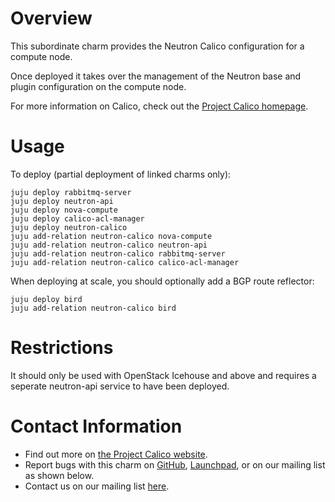 # Overview

This subordinate charm provides the Neutron Calico configuration for a compute node.

Once deployed it takes over the management of the Neutron base and plugin configuration on the compute node.

For more information on Calico, check out the [Project Calico homepage](http://www.projectcalico.org/).

# Usage

To deploy (partial deployment of linked charms only):

    juju deploy rabbitmq-server
    juju deploy neutron-api
    juju deploy nova-compute
    juju deploy calico-acl-manager
    juju deploy neutron-calico
    juju add-relation neutron-calico nova-compute
    juju add-relation neutron-calico neutron-api
    juju add-relation neutron-calico rabbitmq-server
    juju add-relation neutron-calico calico-acl-manager

When deploying at scale, you should optionally add a BGP route reflector:

    juju deploy bird
    juju add-relation neutron-calico bird

# Restrictions

It should only be used with OpenStack Icehouse and above and requires a seperate neutron-api service to have been deployed.

# Contact Information

- Find out more on [the Project Calico website](http://www.projectcalico.org/).
- Report bugs with this charm on [GitHub](https://github.com/metaswitch/calico), [Launchpad](https://code.launchpad.net/~cory-benfield/calico-charms/neutron-calico), or on our mailing list as shown below.
- Contact us on our mailing list [here](httpp://www.projectcalico.org/community/).

